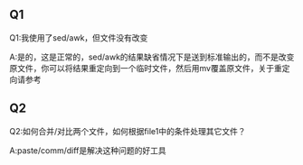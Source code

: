 ## Q1
Q1:我使用了sed/awk，但文件没有改变

A:是的，这是正常的，sed/awk的结果缺省情况下是送到标准输出的，而不是改变原文件，你可以将结果重定向到一个临时文件，然后用mv覆盖原文件，关于重定向请参考

## Q2
Q2:如何合并/对比两个文件，如何根据file1中的条件处理其它文件？

A:paste/comm/diff是解决这种问题的好工具

